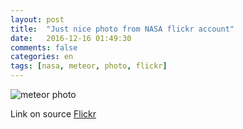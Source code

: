 ```yaml
---
layout: post
title:  "Just nice photo from NASA flickr account"
date:   2016-12-16 01:49:30
comments: false
categories: en
tags: [nasa, meteor, photo, flickr]
---
```


![meteor photo](https://farm4.staticflickr.com/3722/9505513974_113dd758e8_k_d.jpg)

Link on source [Flickr](https://www.flickr.com/photos/7776810@N07/9505513974/in/faves-nasahqphoto/)
